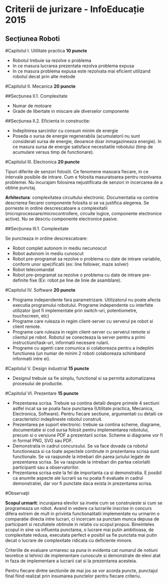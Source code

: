 Criterii de jurizare - InfoEducație 2015
===============================
Secțiunea Roboti 
--------------------


#Capitolul I. Utilitate practica    **10 puncte**

- Robotul trebuie sa rezolve o problema
- In ce masura lucrarea prezentata rezolva problema expusa
- In ce masura problema expusa este rezolvata mai eficient utilizand robotul decat prin alte metode 

#Capitolul II. Mecanica     **20 puncte**

##Secțiunea II.1. Complexitate
- Numar de motoare
- Grade de libertate in miscare ale diverselor componente

##Secțiunea II.2. Eficienta in constructie:
- Indeplinirea sarcinilor cu consum minim de energie
- Poseda o sursa de energie regenerabila (acumulatorii nu sunt  considerati sursa de energie, deoarece doar inmagazineaza energie). In ce masura sursa de energie satisface necesitatile robotului (timp de acumulare versus timp de functionare).

#Capitolul III. Electronica     **20 puncte**

Tipuri diferite de senzori folositi. Ce fenomene masoara fiecare, in ce intervale posibile de intrare. Cum e folosita masuratoarea pentru rezolvarea problemei. Nu incurajam folosirea nejustificata de senzori in incercarea de a obtine punctaj.

**Arhitectura**: complexitatea circuitului electronic. Documentatia va contine descrierea fiecarei componente folosita si se va justifica alegerea. Se porneste in ordine descrescatoare a complexitatii (microprocesoare/microcontrollere, circuite logice, componente electronice active). Nu se descriu componente electronice pasive.

##Secțiunea III.1. Complexitate

Se puncteaza in ordine descrescatoare:

- Robot complet autonom in mediu necunoscut
- Robot autonom in mediu cunoscut
- Robot pre-programat sa rezolve o problema cu date de intrare  variabile, conform unor specificatii (ex: line follower, maze solver)
- Robot telecomandat
- Robot pre-programat sa rezolve o problema cu date de intrare pre-definite fixe (Ex: robot pe line de linie de asamblare).


#Capitolul IV. Software  **20 puncte**

- Programe independente fara parametrizare. Utilizatorul nu poate afecta executia programului robotului.
Programe independente cu interfete utilizator (pot fi implementate prin switch-uri, potentiometre, touchscreen, etc)
- Programe care ruleaza in regim client-server cu serverul pe robot si client remote.
- Programe care ruleaza in regim client-server cu serverul remote si clientul pe robot. Robotul se conecteaza la server pentru a primi instructiuni/task-uri, informatii necesare rularii.
- Programe cu agenti care comunica si colaboreaza pentru a indeplini functiunea (un numar de minim 2 roboti colaboreaza schimband informatii intre ei).

#Capitolul V. Design industrial **15 puncte**

- Designul trebuie sa fie simplu, functional si sa permita automatizarea procesului de productie.

#Capitolul VI. Prezentare **15 puncte**

- Prezentarea scrisa. Trebuie sa contina detalii despre primele 4 sectiuni astfel incat sa se poata face punctarea (Utilitate practica, Mecanica, Electronica, Software). Pentru fiecare sectiune, argumentati cu detalii ce caracteristici indeplineste robotul construit.
- Prezentarea pe suport electronic: trebuie sa contina scheme,  diagrame, documentatie si cod sursa folosit pentru implementarea robotului, precum si o versiune PDF a prezentarii scrise. Scheme si diagrame vor fi in format PNG, SVG sau PDF.
- Demonstratia in cadrul concursului. Se va face dovada ca robotul functioneaza si ca toate aspectele continute in prezentarea scrisa sunt functionale. Se va raspunde la intrebari din parea juriului legate de prezentarea scrisa. Se va raspunde la intrebari din partea celorlalti participanti sau a observatorilor. 
- Prezentarea scrisa este la fel de importanta ca si demonstratia. E posibil ca anumite aspecte ale lucrarii sa nu poata fi evaluate in cadrul demonstratiei, dar vor fi punctate daca exista in prezentarea scrisa.    

#Observaţii

**Scopul urmarit**: incurajarea elevilor sa invete cum se construieste si cum se programeaza un robot.
Avand in vedere ca lucrarile inscrise in concurs difera extrem de mult in privinta functionalitatii implementate nu urmarim o comparatie directa intre lucrari, ci incercam sa punctam munca depusa de participant si rezultatele obtinute in relatie cu scopul propus. Bineinteles scopul in sine va influenta punctarea, o lucrare mai putin ambitioasa, de complexitate redusa, executata perfect e posibil sa fie punctata mai putin decat o lucrare de complexitate ridicata cu deficiente minore. 

Criteriile de evaluare urmaresc sa puna in evidenta cat numarul de notiuni teoretice si tehnici de implementare cunoscute si demonstrate de elevi atat in faza de implementare a lucrarii cat si la prezentarea acesteia.

Pentru fiecare dintre sectiunile de mai jos se vor acorda puncte, punctajul final fiind realizat prin insumarea punctelor pentru fiecare criteriu.
